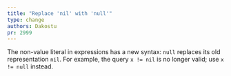 ```yaml
---
title: "Replace 'nil' with 'null'"
type: change
authors: Dakostu
pr: 2999
---
```


The non-value literal in expressions has a new syntax: `null` replaces its old
representation `nil`. For example, the query `x != nil` is no longer valid; use
`x != null` instead.
